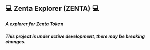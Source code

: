 ## :computer: Zenta  Explorer (ZENTA) :computer:

##### A explorer for Zenta Token

##### This project is under active development, there may be breaking changes.
